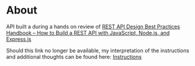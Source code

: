 # About

API built a during a hands on review of [REST API Design Best Practices Handbook – How to Build a REST API with JavaScript, Node.js, and Express.js](https://www.freecodecamp.org/news/rest-api-design-best-practices-build-a-rest-api/)

Should this link no longer be available, my interpretation of the instructions and additional thoughts can be found here: [Instructions](./Instructions/ReadMe.md)
